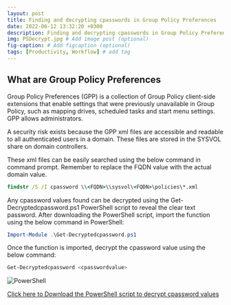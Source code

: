 ```yaml
---
layout: post
title: Finding and decrypting cpasswords in Group Policy Preferences
date: 2022-06-12 13:32:20 +0300
description: Finding and decrypting cpasswords in Group Policy Preferences
img: PSDecrypt.jpg # Add image post (optional)
fig-caption: # Add figcaption (optional)
tags: [Productivity, Workflow] # add tag
---
```

## What are Group Policy Preferences
<p>Group Policy Preferences (GPP) is a collection of Group Policy client-side extensions that enable settings that were previously unavailable in Group Policy, such as mapping drives, scheduled tasks and start menu settings. GPP allows administrators.

A security risk exists because the GPP xml files are accessible and readable to all authenticated users in a domain. These files are stored in the SYSVOL share on domain controllers. 

These xml files can be easily searched using the below command in command prompt. Remember to replace the FQDN value with the actual domain value.</p>

~~~cmd
findstr /S /I cpassword \\<FQDN>\\sysvol\<FQDN>\policies\*.xml
~~~

<p>Any cpassword values found can be decrypted using the Get-Decryptedcpassword.ps1 PowerShell script to reveal the clear text password. After downloading the PowerShell script, import the function using the below command in PowerShell:</p>

~~~powershell
Import-Module .\Get-Decryptedcpassword.ps1
~~~

<p>Once the function is imported, decrypt the cpassword value using the below command:</p>

~~~powershell
Get-Decryptedcpassword <cpasswordvalue>
~~~

![PowerShell]({{site.baseurl}}/assets/img/decryptedcpassword.png)

[Click here to Download the PowerShell script to decrypt cpassword values](/assets/files/Get-DecryptedCpassword.ps1)


